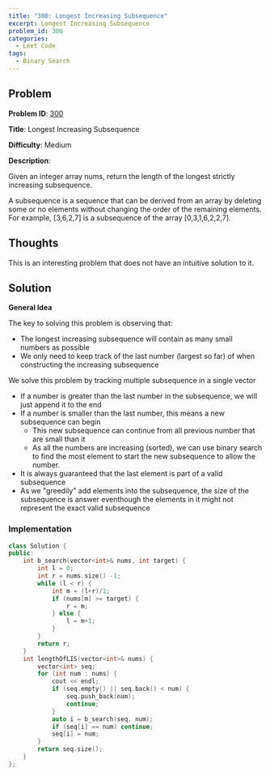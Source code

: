 ```yaml
---
title: "300: Longest Increasing Subsequence"
excerpt: Longest Increasing Subsequence
problem_id: 300
categories:
  - Leet Code
tags:
  - Binary Search
---
```


## Problem 

**Problem ID**: [300](https://leetcode.com/problems/longest-increasing-subsequence/)

**Title**: Longest Increasing Subsequence

**Difficulty**: Medium

**Description**:

Given an integer array nums, return the length of the longest strictly increasing subsequence.

A subsequence is a sequence that can be derived from an array by deleting some or no elements without changing the order of the remaining elements. For example, [3,6,2,7] is a subsequence of the array [0,3,1,6,2,2,7].

## Thoughts

This is an interesting problem that does not have an intuitive solution to it.

## Solution

**General Idea**

The key to solving this problem is observing that:
* The longest increasing subsequence will contain as many small numbers as possible
* We only need to keep track of the last number (largest so far) of when constructing the increasing subsequence

We solve this problem by tracking multiple subsequence in a single vector 
* If a number is greater than the last number in the subsequence, we will just append it to the end
* If a number is smaller than the last number, this means a new subsequence can begin
  * This new subsequence can continue from all previous number that are small than it
  * As all the numbers are increasing (sorted), we can use binary search to find the most element to start the new subsequence to allow the number.
* It is always guaranteed that the last element is part of a valid subsequence
* As we "greedily" add elements into the subsequence, the size of the subsequence is answer eventhough the elements
in it might not represent the exact valid subsequence

### Implementation

```cpp
class Solution {
public:
    int b_search(vector<int>& nums, int target) {
        int l = 0;
        int r = nums.size() -1;
        while (l < r) {
            int m = (l+r)/2;
            if (nums[m] >= target) {
                r = m;
            } else {
                l = m+1;
            }
        }
        return r;
    }
    int lengthOfLIS(vector<int>& nums) {
        vector<int> seq;
        for (int num : nums) {
            cout << endl;
            if (seq.empty() || seq.back() < num) {
                seq.push_back(num);
                continue;
            }
            auto i = b_search(seq, num);
            if (seq[i] == num) continue;
            seq[i] = num;
        }
        return seq.size();
    }
};
```
